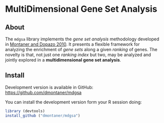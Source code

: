 MultiDimensional Gene Set Analysis
==================================


About
-----

The `mdgsa` library implements the _gene set analysis_ methodology developed in
[Montaner and Dopazo 2010][montaner2010].
It presents a flexible framework for analyzing the enrichment of _gene sets_ along a given _ranking_ of genes.
The novelty is that,
not just one _ranking index_ but two,
may be analyzed and jointly explored 
in a __multidimensional gene set analysis__.


Install
-------

Development version is available in GitHub:  
<https://github.com/dmontaner/mdgsa>

You can install the development version form your R session doing:

```r
library (devtools)
install_github ("dmontaner/mdgsa")
```


<!-- References -->
[montaner2010]:http://www.plosone.org/article/info%3Adoi%2F10.1371%2Fjournal.pone.0010348 "mdgsa Paper"
